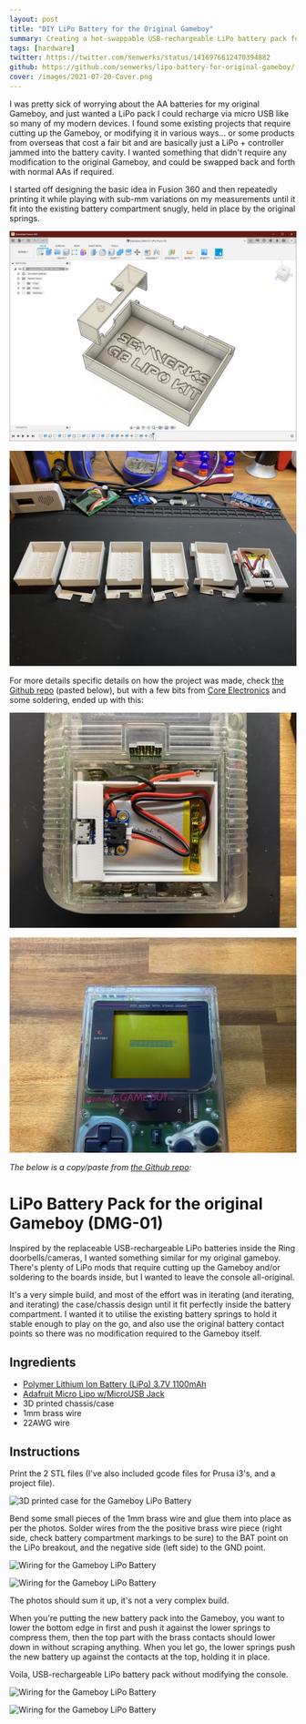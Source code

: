 ```yaml
---
layout: post
title: "DIY LiPo Battery for the Original Gameboy"
summary: Creating a hot-swappable USB-rechargeable LiPo battery pack for original Gameboys that doesn't require chopping up the console or any other modifications, and fits directly in where the original AA batteries go.
tags: [hardware]
twitter: https://twitter.com/senwerks/status/1416976612470394882
github: https://github.com/senwerks/lipo-battery-for-original-gameboy/
cover: /images/2021-07-20-Cover.png
---
```


I was pretty sick of worrying about the AA batteries for my original Gameboy, and just wanted a LiPo pack I could recharge via micro USB like so many of my modern devices. I found some existing projects that require cutting up the Gameboy, or modifying it in various ways... or some products from overseas that cost a fair bit and are basically just a LiPo + controller jammed into the battery cavity. I wanted something that didn't require any modification to the original Gameboy, and could be swapped back and forth with normal AAs if required.

I started off designing the basic idea in Fusion 360 and then repeatedly printing it while playing with sub-mm variations on my measurements until it fit into the existing battery compartment snugly, held in place by the original springs.


![Gameboy LiPo Battery initial CAD](/images/2021-07-20-DMG01-LiPo-00.png)

![Gameboy LiPo Battery case iterations](/images/2021-07-20-DMG01-LiPo-02.jpg)

For more details specific details on how the project was made, check [the Github repo](https://github.com/senwerks/lipo-battery-for-original-gameboy/) (pasted below), but with a few bits from [Core Electronics](https://core-electronics.com.au/) and some soldering, ended up with this:

![Gameboy LiPo Battery](/images/2021-07-20-DMG01-LiPo-06.jpg)

![Gameboy LiPo Battery](/images/2021-07-20-DMG01-LiPo-08.jpg)

*The below is a copy/paste from [the Github repo](https://github.com/senwerks/lipo-battery-for-original-gameboy/):*

# LiPo Battery Pack for the original Gameboy (DMG-01)

Inspired by the replaceable USB-rechargeable LiPo batteries inside the Ring doorbells/cameras, I wanted something similar for my original gameboy. There's plenty of LiPo mods that require cutting up the Gameboy and/or soldering to the boards inside, but I wanted to leave the console all-original.

It's a very simple build, and most of the effort was in iterating (and iterating, and iterating) the case/chassis design until it fit perfectly inside the battery compartment. I wanted it to utilise the existing battery springs to hold it stable enough to play on the go, and also use the original battery contact points so there was no modification required to the Gameboy itself.

## Ingredients

- [Polymer Lithium Ion Battery (LiPo) 3.7V 1100mAh](https://core-electronics.com.au/polymer-lithium-ion-battery-1000mah-38458.html)
- [Adafruit Micro Lipo w/MicroUSB Jack](https://core-electronics.com.au/adafruit-micro-lipo-w-microusb-jack-usb-liion-lipoly-charger-v1.html)
- 3D printed chassis/case
- 1mm brass wire
- 22AWG wire

## Instructions

Print the 2 STL files (I've also included gcode files for Prusa i3's, and a project file). 

![3D printed case for the Gameboy LiPo Battery](https://raw.githubusercontent.com/senwerks/lipo-battery-for-original-gameboy/main/Meta/2021-07-20-DMG01-LiPo-01.jpg)

Bend some small pieces of the 1mm brass wire and glue them into place as per the photos. Solder wires from the the positive brass wire piece (right side, check battery compartment markings to be sure) to the BAT point on the LiPo breakout, and the negative side (left side) to the GND point.

![Wiring for the Gameboy LiPo Battery](https://raw.githubusercontent.com/senwerks/lipo-battery-for-original-gameboy/main/Meta/2021-07-20-DMG01-LiPo-03.jpg)

![Wiring for the Gameboy LiPo Battery](https://raw.githubusercontent.com/senwerks/lipo-battery-for-original-gameboy/main/Meta/2021-07-20-DMG01-LiPo-04.jpg)

The photos should sum it up, it's not a very complex build.

When you're putting the new battery pack into the Gameboy, you want to lower the bottom edge in first and push it against the lower springs to compress them, then the top part with the brass contacts should lower down in without scraping anything. When you let go, the lower springs push the new battery up against the contacts at the top, holding it in place.

Voila, USB-rechargeable LiPo battery pack without modifying the console.

![Wiring for the Gameboy LiPo Battery](https://raw.githubusercontent.com/senwerks/lipo-battery-for-original-gameboy/main/Meta/2021-07-20-DMG01-LiPo-06.jpg)

![Wiring for the Gameboy LiPo Battery](https://raw.githubusercontent.com/senwerks/lipo-battery-for-original-gameboy/main/Meta/2021-07-20-DMG01-LiPo-07.jpg)
